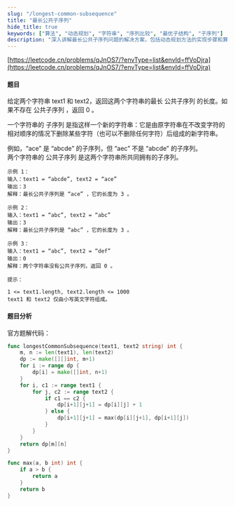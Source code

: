 ```yaml
---
slug: "/longest-common-subsequence"
title: "最长公共子序列"
hide_title: true
keywords: ["算法", "动态规划", "字符串", "序列比较", "最优子结构", "子序列"]
description: "深入讲解最长公共子序列问题的解决方案，包括动态规划方法的实现步骤和算法复杂度分析"
---
```


[https://leetcode.cn/problems/qJnOS7/?envType=list&envId=ffVoDjra](https://leetcode.cn/problems/qJnOS7/?envType=list&envId=ffVoDjra)

#### 题目

给定两个字符串 text1 和 text2，返回这两个字符串的最长 公共子序列 的长度。如果不存在 公共子序列 ，返回 0 。

一个字符串的 子序列 是指这样一个新的字符串：它是由原字符串在不改变字符的相对顺序的情况下删除某些字符（也可以不删除任何字符）后组成的新字符串。

例如，“ace” 是 “abcde” 的子序列，但 “aec” 不是 “abcde” 的子序列。  
两个字符串的 公共子序列 是这两个字符串所共同拥有的子序列。
```text
示例 1：  
输入：text1 = “abcde”, text2 = “ace”  
输出：3  
解释：最长公共子序列是 “ace” ，它的长度为 3 。

示例 2：  
输入：text1 = “abc”, text2 = “abc”  
输出：3  
解释：最长公共子序列是 “abc” ，它的长度为 3 。

示例 3：  
输入：text1 = “abc”, text2 = “def”  
输出：0  
解释：两个字符串没有公共子序列，返回 0 。

提示：

1 <= text1.length, text2.length <= 1000  
text1 和 text2 仅由小写英文字符组成。
```


#### 题目分析

官方题解代码：

```go
func longestCommonSubsequence(text1, text2 string) int {
    m, n := len(text1), len(text2)
    dp := make([][]int, m+1)
    for i := range dp {
        dp[i] = make([]int, n+1)
    }
    for i, c1 := range text1 {
        for j, c2 := range text2 {
            if c1 == c2 {
                dp[i+1][j+1] = dp[i][j] + 1
            } else {
                dp[i+1][j+1] = max(dp[i][j+1], dp[i+1][j])
            }
        }
    }
    return dp[m][n]
}

func max(a, b int) int {
    if a > b {
        return a
    }
    return b
}
```
